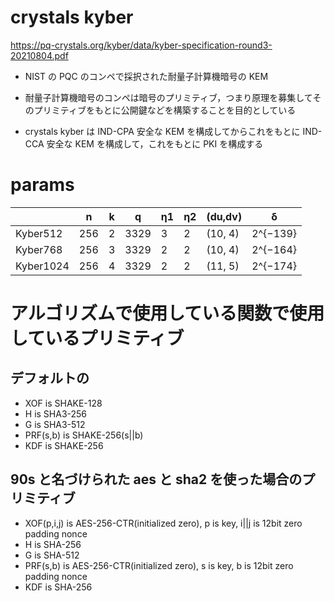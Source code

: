 # crystals kyber

https://pq-crystals.org/kyber/data/kyber-specification-round3-20210804.pdf

- NIST の PQC のコンペで採択された耐量子計算機暗号の KEM

- 耐量子計算機暗号のコンペは暗号のプリミティブ，つまり原理を募集してそのプリミティブをもとに公開鍵などを構築することを目的としている

- crystals kyber は IND-CPA 安全な KEM を構成してからこれをもとに IND-CCA 安全な KEM を構成して，これをもとに PKI を構成する

# params

|           | n   | k   | q    | η1  | η2  | (du,dv) | δ        |
| --------- | --- | --- | ---- | --- | --- | ------- | -------- |
| Kyber512  | 256 | 2   | 3329 | 3   | 2   | (10, 4) | 2^{−139} |
| Kyber768  | 256 | 3   | 3329 | 2   | 2   | (10, 4) | 2^{−164} |
| Kyber1024 | 256 | 4   | 3329 | 2   | 2   | (11, 5) | 2^{−174} |

# アルゴリズムで使用している関数で使用しているプリミティブ

## デフォルトの

- XOF is SHAKE-128
- H is SHA3-256
- G is SHA3-512
- PRF(s,b) is SHAKE-256(s||b)
- KDF is SHAKE-256

## 90s と名づけられた aes と sha2 を使った場合のプリミティブ

- XOF(p,i,j) is AES-256-CTR(initialized zero), p is key, i||j is 12bit zero padding nonce
- H is SHA-256
- G is SHA-512
- PRF(s,b) is AES-256-CTR(initialized zero), s is key, b is 12bit zero padding nonce
- KDF is SHA-256
